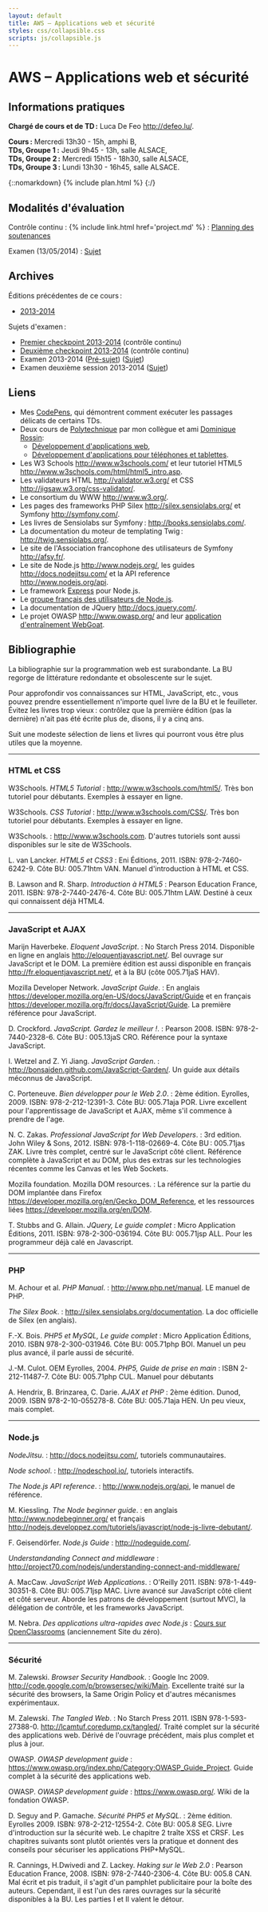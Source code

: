 ```yaml
---
layout: default
title: AWS – Applications web et sécurité
styles: css/collapsible.css
scripts: js/collapsible.js
---
```


# AWS – Applications web et sécurité

## Informations pratiques

**Chargé de cours et de TD :** Luca De Feo <http://defeo.lu/>.

**Cours :** Mercredi 13h30 - 15h, amphi B,  
**TDs, Groupe 1 :** Jeudi 9h45 - 13h, salle ALSACE,  
**TDs, Groupe 2 :** Mercredi 15h15 - 18h30, salle ALSACE,  
**TDs, Groupe 3 :** Lundi 13h30 - 16h45, salle ALSACE.


{::nomarkdown}
{% include plan.html %}
{:/}


## Modalités d'évaluation

Contrôle continu
: {% include link.html href='project.md' %}
: [Planning des soutenances](defenses/)

Examen (13/05/2014)
: [Sujet](other/exam-2015-1)

## Archives

Éditions précédentes de ce cours :

- [2013-2014](http://defeo.lu/aws-2014)

Sujets d'examen :

- [Premier checkpoint 2013-2014](other/cc1) (contrôle continu)
- [Deuxième checkpoint 2013-2014](other/cc2) (contrôle continu)
- Examen 2013-2014 ([Pré-sujet](other/exam-template)) ([Sujet](other/exam-2014-1))
- Examen deuxième session 2013-2014 ([Sujet](other/exam-2014-2))


## Liens

- Mes [CodePens](http://codepen.io/collection/AaMOJZ/), qui
  démontrent comment exécuter les passages délicats de certains TDs.
- Deux cours de [Polytechnique](http://www.polytechnique.fr) par mon collègue et ami [Dominique Rossin](http://www.lix.polytechnique.fr/~rossin/):
    - [Développement d'applications web](http://www.enseignement.polytechnique.fr/informatique/INF441/INF441-WEB/),
    - [Développement d'applications pour téléphones et tablettes](http://www.enseignement.polytechnique.fr/informatique/INF441/INF441-WMB/).
- Les W3 Schools <http://www.w3schools.com/> et leur tutoriel HTML5 <http://www.w3schools.com/html/html5_intro.asp>.
- Les validateurs HTML <http://validator.w3.org/> et CSS <http://jigsaw.w3.org/css-validator/>.
- Le consortium du WWW <http://www.w3.org/>.
- Les pages des frameworks PHP Silex <http://silex.sensiolabs.org/> et Symfony <http://symfony.com/>.
- Les livres de Sensiolabs sur Symfony : <http://books.sensiolabs.com/>.
- La documentation du moteur de templating Twig : <http://twig.sensiolabs.org/>.
- Le site de l'Association francophone des utilisateurs de Symfony <http://afsy.fr/>.
- Le site de Node.js <http://www.nodejs.org/>, les guides <http://docs.nodejitsu.com/> et la API reference <http://www.nodejs.org/api>.
- Le framework [Express](http://expressjs.com/) pour Node.js.
- Le [groupe français des utilisateurs de Node.js](https://plus.google.com/communities/113346206415381691435).
- La documentation de JQuery <http://docs.jquery.com/>.
- Le projet OWASP <http://www.owasp.org/> and leur [application d'entraînement WebGoat](https://www.owasp.org/index.php/Category:OWASP_WebGoat_Project).


## Bibliographie

La bibliographie sur la programmation web est surabondante. La
BU regorge de littérature redondante et obsolescente sur le sujet.

Pour approfondir vos connaissances sur HTML, JavaScript, etc., vous
pouvez prendre essentiellement n'importe quel livre de la BU et le
feuilleter. Évitez les livres trop vieux : contrôlez que la première
édition (pas la dernière) n'ait pas été écrite plus de, disons, il y a
cinq ans.

Suit une modeste sélection de liens et livres qui pourront vous être
plus utiles que la moyenne.

---

### HTML et CSS

W3Schools. *HTML5 Tutorial*
: <http://www.w3schools.com/html5/>. Très bon tutoriel pour
débutants. Exemples à essayer en ligne.

W3Schools. *CSS Tutorial*
: <http://www.w3schools.com/CSS/>.  Très bon tutoriel pour
débutants. Exemples à essayer en ligne.

W3Schools.
: <http://www.w3schools.com>. D'autres tutoriels sont aussi
disponibles sur le site de W3Schools.

L. van Lancker. *HTML5 et CSS3*
: Eni Éditions, 2011. ISBN: 978-2-7460-6242-9. Côte BU: 005.71htm
VAN. Manuel d'introduction à HTML et CSS.

B. Lawson and R. Sharp. *Introduction à HTML5*
: Pearson Education France, 2011. ISBN: 978-2-7440-2476-4. Côte
BU: 005.71htm LAW. Destiné à ceux qui connaissent déjà HTML4.

---

### JavaScript et AJAX

Marijn Haverbeke. *Eloquent JavaScript*.
: No Starch Press 2014. Disponible en ligne en anglais
<http://eloquentjavascript.net/>. Bel ouvrage sur JavaScript et le
DOM. La première édition est aussi disponible en français
<http://fr.eloquentjavascript.net/>, et à la BU (côte 005.71jaS HAV).

Mozilla Developer Network. *JavaScript Guide*.
: En anglais
<https://developer.mozilla.org/en-US/docs/JavaScript/Guide> et en
français <https://developer.mozilla.org/fr/docs/JavaScript/Guide>. La
première référence pour JavaScript.

D. Crockford. *JavaScript. Gardez le meilleur !*.
: Pearson 2008. ISBN: 978-2-7440-2328-6. Côte BU : 005.13jaS
CRO. Référence pour la syntaxe JavaScript.

I. Wetzel and Z. Yi Jiang. *JavaScript Garden*.
: <http://bonsaiden.github.com/JavaScript-Garden/>. Un guide aux
détails méconnus de JavaScript.

C. Porteneuve. *Bien développer pour le Web 2.0*.
: 2ème édition. Eyrolles, 2009. ISBN: 978-2-212-12391-3. Côte
BU: 005.71aja POR. Livre excellent pour l'apprentissage de
JavaScript et AJAX, même s'il commence à prendre de l'age.

N. C. Zakas. *Professional JavaScript for Web Developers*.
: 3rd edition. John Wiley & Sons, 2012. ISBN: 978-1-118-02669-4. Côte
BU : 005.71jas ZAK. Livre très complet, centré sur le JavaScript côté
client. Référence complète à JavaScript et au DOM, plus des extras sur
les technologies récentes comme les Canvas et les Web Sockets.

Mozilla foundation. Mozilla DOM resources.
: La référence sur la partie du DOM implantée dans Firefox
<https://developer.mozilla.org/en/Gecko_DOM_Reference>, et 
les ressources liées <https://developer.mozilla.org/en/DOM>.

T. Stubbs and G. Allain. *JQuery, Le guide complet*
: Micro Application Éditions, 2011. ISBN: 978-2-300-036194. Côte
BU: 005.71jsp ALL. Pour les programmeur déjà calé en Javascript.

---

### PHP

M. Achour et al. *PHP Manual*.
: <http://www.php.net/manual>. LE manuel de PHP.

*The Silex Book*.
:   <http://silex.sensiolabs.org/documentation>. La doc officielle de
	Silex (en anglais).

F.-X. Bois. *PHP5 et MySQL, Le guide complet*
:   Micro Application Éditions, 2010. ISBN 978-2-300-031946. Côte BU:
    005.71php BOI. Manuel un peu plus avancé, il parle aussi de
    sécurité.

J.-M. Culot. OEM Eyrolles, 2004. *PHP5, Guide de prise en main*
:   ISBN 2-212-11487-7. Côte BU: 005.71php CUL. Manuel pour débutants

A. Hendrix, B. Brinzarea, C. Darie.  *AJAX et PHP*
:   2ème édition. Dunod, 2009. ISBN 978-2-10-055278-8. Côte BU:
    005.71aja HEN. Un peu vieux, mais complet.

---

### Node.js

*NodeJitsu*.
: <http://docs.nodejitsu.com/>, tutoriels communautaires.

*Node school*.
: <http://nodeschool.io/>, tutoriels interactifs.

*The Node.js API reference*.
: <http://www.nodejs.org/api>, le manuel de référence.

M. Kiessling. *The Node beginner guide*.
: en anglais <http://www.nodebeginner.org/> et français
<http://nodejs.developpez.com/tutoriels/javascript/node-js-livre-debutant/>.

F. Geisendörfer. *Node.js Guide*
: <http://nodeguide.com/>.

*Understandanding Connect and middleware*
: <http://project70.com/nodejs/understanding-connect-and-middleware/>

A. MacCaw. *JavaScript Web Applications*.
: O'Reilly 2011. ISBN: 978-1-449-30351-8. Côte BU: 005.71jsp
MAC. Livre avancé sur JavaScript côté client et côté
serveur. Aborde les patrons de développement (surtout MVC),
la délégation de contrôle, et les frameworks JavaScript.

M. Nebra. *Des applications ultra-rapides avec Node.js*
: [Cours sur OpenClassrooms](http://fr.openclassrooms.com/informatique/cours/des-applications-ultra-rapides-avec-node-js) (anciennement Site du zéro).

---

### Sécurité

M. Zalewski. *Browser Security Handbook*.
: Google Inc 2009.
<http://code.google.com/p/browsersec/wiki/Main>. Excellente traité sur
la sécurité des browsers, la Same Origin Policy et d'autres
mécanismes expérimentaux.

M. Zalewski. *The Tangled Web*.
: No Starch Press 2011. ISBN
978-1-593-27388-0. <http://lcamtuf.coredump.cx/tangled/>. Traité
complet sur la sécurité des applications web. Dérivé de l'ouvrage
précédent, mais plus complet et plus à jour.

OWASP. *OWASP development guide*
: <https://www.owasp.org/index.php/Category:OWASP_Guide_Project>.
Guide complet à la sécurité des applications web.
	
OWASP. *OWASP development guide*
: <https://www.owasp.org/>.  Wiki de la fondation OWASP.

D. Seguy and P. Gamache. *Sécurité PHP5 et MySQL*.
: 2ème édition. Eyrolles 2009. ISBN: 978-2-212-12554-2. Côte BU: 005.8
SEG. Livre d'introduction sur la sécurité web. Le chapitre 2 traîte
XSS et CRSF. Les chapitres suivants sont plutôt orientés vers la
pratique et donnent des conseils pour sécuriser les applications
PHP+MySQL.

R. Cannings, H.Dwivedi and Z. Lackey. *Haking sur le Web 2.0*
: Pearson Education France, 2008. ISBN: 978-2-7440-2306-4. Côte BU:
005.8 CAN. Mal écrit et pis traduit, il s'agit d'un pamphlet
publicitaire pour la boîte des auteurs. Cependant, il est l'un des
rares ouvrages sur la sécurité disponibles à la BU. Les parties I et
II valent le détour.
